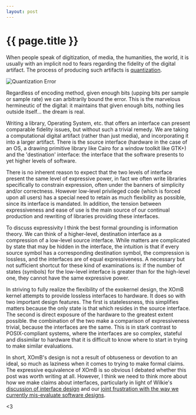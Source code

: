 ```yaml
---
layout: post
---
```

# {{ page.title }}

When people speak of digitization, of media, the humanities, the
world, it is usually with an implicit nod to fears regarding the
fidelity of the digital artifact.  The process of producing such
artifacts is [quantization][quant].

[quant]: http://en.wikipedia.org/wiki/Quantization_(signal_processing) "quantization"

![Quantization Error](http://upload.wikimedia.org/wikipedia/commons/2/22/Quanterr.png)

Regardless of encoding method, given enough bits (upping bits per
sample or sample rate) we can arbitrarily bound the error. This is the
marvelous hermineutic of the digital: it maintains that given enough
bits, nothing lies outside itself... the dream is real.

Writing a library, Operating System, etc. that offers an interface can
present comparable fidelity issues, but without such a trivial
remedy. We are taking a computational digital artifact (rather than
just media), and incorporating it into a larger artifact.  There is
the source interface (hardware in the case of an OS, a drawing
primitive library like Cairo for a window toolkit like GTK+) and the
'destination' interface: the interface that the software presents to
yet higher levels of software.

There is no inherent reason to expect that the two levels of interface
present the same level of expressive power, in fact we often write
libraries specifically to constrain expression, often under the
banners of simplicity and/or correctness. However low-level privileged
code (which is forced upon all users) has a special need to retain as
much flexibility as possible, since its interface is mandated. In
addition, the tension between expressiveness and ease of use is the
main source of our continual production and rewriting of libraries
providing these interfaces.

To discuss expressivity I think the best formal grounding is
information theory. We can think of a higher-level, destination
interface as a compression of a low-level source interface. While
matters are complicated by state that may be hidden in the interface,
the intuition is that if every source symbol has a corresponding
destination symbol, the compression is lossless, and the interfaces
are of equal expressiveness. A necessary but not sufficient shortcut
for these kind of examinations is: if the number of states (symbols)
for the low-level interface is greater than for the high-level one,
they cannot have the same expressive power.

In striving to fully realize the flexibility of the exokernel design,
the XOmB kernel attempts to provide lossless interfaces to hardware.
It does so with two important design features.  The first is
statelessness, this simplifies matters because the only state is that
which resides in the source interface.  The second is direct exposure
of the hardware to the greatest extent possible. the combination of
the two make a comparison of expressiveness trivial, because the
interfaces are the same. This is in stark contrast to POSIX-compliant
systems, where the interfaces are so complex, stateful and dissimilar
to hardware that it is difficult to know where to start in trying to
make similar evaluations.

In short, XOmB's design is not a result of obtuseness or devotion to
an ideal, so much as laziness when it comes to trying to make formal
claims.  The expressive equivalence of XOmB is so obvious I debated
whether this post was worth writing at all. However, I think we need
to think more about how we make claims about interfaces, particularly
in light of Wilkie's [discussion of interface
design](http://blog.davewilkinsonii.com/posts/a-language-for-interfaces)
and our [joint frustration with the way we currently mis-evaluate
software designs](http://blog.davewilkinsonii.com/posts/kaashoeks-law).

<3
